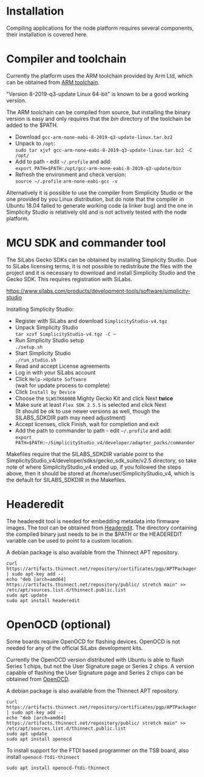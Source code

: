# Installation
Compiling applications for the node platform requires several components, their
installation is covered here.

# Compiler and toolchain
Currently the platform uses the ARM toolchain provided by Arm Ltd, which can be
obtained from
[ARM toolchain](https://developer.arm.com/tools-and-software/open-source-software/developer-tools/gnu-toolchain/gnu-rm/downloads).

"Version 8-2019-q3-update Linux 64-bit" is known to be a good working version.

The ARM toolchain can be compiled from source, but installing the binary version
is easy and only requires that the *bin* directory of the toolchain be added
to the $PATH.
- Download `gcc-arm-none-eabi-8-2019-q3-update-linux.tar.bz2`
- Unpack to `/opt`:\
  `sudo tar xjvf gcc-arm-none-eabi-8-2019-q3-update-linux.tar.bz2 -C /opt/`
- Add to path - edit `~/.profile` and add:\
  `export PATH=$PATH:/opt/gcc-arm-none-eabi-8-2019-q3-update/bin`
- Refresh the environment and check version:\
  `source ~/.profile`
  `arm-none-eabi-gcc -v`

Alternatively it is possible to use the compiler from Simplicity Studio or
the one provided by you Linux distribution, but do note that the compiler in
Ubuntu 18.04 failed to generate working code (a linker bug) and the one in
Simplicity Studio is relatively old and is not actively tested with the node
platform.

# MCU SDK and commander tool
The SiLabs Gecko SDKs can be obtained by installing Simplicity Studio. Due to
SiLabs licensing terms, it is not possible to redistribute the files with the
project and it is necessary to download and install Simplicity Studio and the
Gecko SDK. This requires registration with SiLabs.

https://www.silabs.com/products/development-tools/software/simplicity-studio

Installing Simplicity Studio:
- Register with SiLabs and download `SimplicityStudio-v4.tgz`
- Unpack Simplicity Studio\
  `tar xzvf SimplicityStudio-v4.tgz -C ~`
- Run Simplicity Studio setup\
  `./setup.sh`
- Start Simplicity Studio\
  `./run_studio.sh`
- Read and accept License agreements
- Log in with your SiLabs account
- Click `Help->Update Software`\
  (wait for update process to complete)
- Click `Install by Device`
- Choose the `SLWSTK6000B` Mighty Gecko Kit and click Next **twice**
- Make sure at least `Flex SDK 2.5.5` is selected and click Next\
  (It should be ok to use newer versions as well, though the SILABS_SDKDIR path may need adjustment)
- Accept licenses, click Finish, wait for completion and exit
- Add the path to commander to path - edit `~/.profile` and add:\
  `export PATH=$PATH:~/SimplicityStudio_v4/developer/adapter_packs/commander`

Makefiles require that the SILABS_SDKDIR variable point to the
SimplicityStudio_v4/developer/sdks/gecko_sdk_suite/v2.5 directory, so take
note of where SimplicityStudio_v4 ended up, if you followed the steps above,
then it should be stored at /home/user/SimplicityStudio_v4, which is the default
for SILABS_SDKDIR in the Makefiles.

# Headeredit
The headeredit tool is needed for embedding metadata into firmware images. The
tool can be obtained from [Headeredit](https://bitbucket.org/rebane/headeredit/src/master/).
The directory containing the compiled binary just needs to be in the $PATH or
the HEADEREDIT variable can be used to point to a custom location.

A debian package is also available from the Thinnect APT repository.
```
curl https://artifacts.thinnect.net/repository/certificates/pgp/APTPackager.pub.asc | sudo apt-key add --
echo "deb [arch=amd64] https://artifacts.thinnect.net/repository/public/ stretch main" >> /etc/apt/sources.list.d/thinnect.public.list
sudo apt update
sudo apt install headeredit
```

# OpenOCD (optional)

Some boards require OpenOCD for flashing devices.
OpenOCD is not needed for any of the official SiLabs development kits.

Currently the OpenOCD version distributed with Ubuntu is able to flash Series 1
chips, but not the User Signature page or Series 2 chips. A version capable of
flashing the User Signature page and Series 2 chips can be obtained from
[OpenOCD](https://bitbucket.org/thinnect/openocd/src/thinnect-patches).

A debian package is also available from the Thinnect APT repository.
```
curl https://artifacts.thinnect.net/repository/certificates/pgp/APTPackager.pub.asc | sudo apt-key add --
echo "deb [arch=amd64] https://artifacts.thinnect.net/repository/public/ stretch main" >> /etc/apt/sources.list.d/thinnect.public.list
sudo apt update
sudo apt install openocd
```

To install support for the FTDI based programmer on the TSB board, also install `openocd-ftdi-thinnect`
```
sudo apt install openocd-ftdi-thinnect
```
